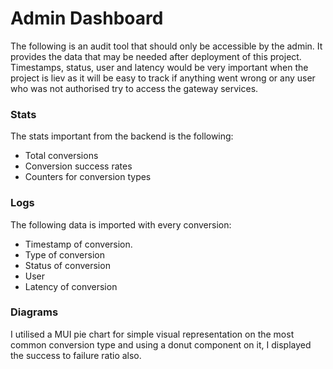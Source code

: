 # Admin Dashboard

The following is an audit tool that should only be accessible by the admin. 
It provides the data that may be needed after deployment of this project.  
Timestamps, status, user and latency would be very important when the project is liev as it will be easy to track if anything went wrong
or any user who was not authorised try to access the gateway services.

### Stats
The stats important from the backend is the following:  
* Total conversions
* Conversion success rates
* Counters for conversion types

### Logs
The following data is imported with every conversion:
* Timestamp of conversion.
* Type of conversion
* Status of conversion
* User
* Latency of conversion

### Diagrams
I utilised a MUI pie chart for simple visual representation on the most common conversion type and using a donut component on it, 
I displayed the success to failure ratio also.
